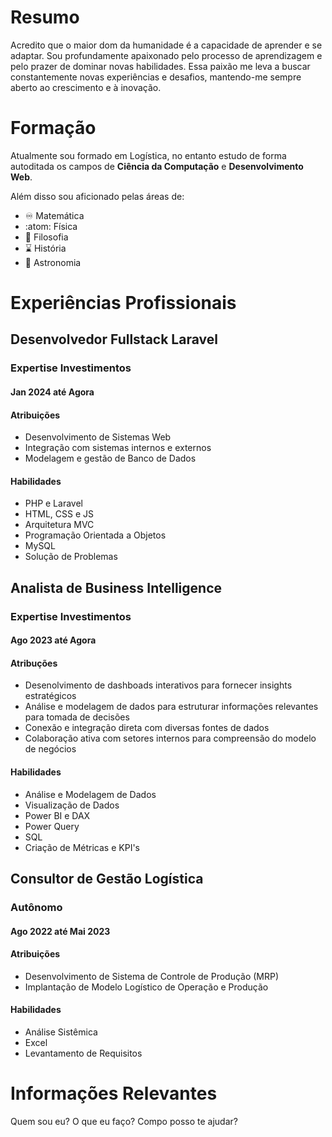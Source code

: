 # Resumo
Acredito que o maior dom da humanidade é a capacidade de aprender e se adaptar. Sou profundamente apaixonado pelo processo de aprendizagem e pelo prazer de dominar novas habilidades. Essa paixão me leva a buscar constantemente novas experiências e desafios, mantendo-me sempre aberto ao crescimento e à inovação.

# Formação
Atualmente sou formado em Logística, no entanto estudo de forma autoditada os campos de **Ciência da Computação** e **Desenvolvimento Web**. 

Além disso sou aficionado pelas áreas de:
- :infinity: Matemática
- :atom: Física 
- :thought_balloon: Filosofia
- :hourglass: História
- :telescope: Astronomia

# Experiências Profissionais

## Desenvolvedor Fullstack Laravel
### Expertise Investimentos
#### Jan 2024 até Agora

#### Atribuições

- Desenvolvimento de Sistemas Web
- Integração com sistemas internos e externos
- Modelagem e gestão de Banco de Dados

#### Habilidades

- PHP e Laravel
- HTML, CSS e JS
- Arquitetura MVC
- Programação Orientada a Objetos
- MySQL
- Solução de Problemas

## Analista de Business Intelligence
### Expertise Investimentos
#### Ago 2023 até Agora

#### Atribuções 

- Desenolvimento de dashboads interativos para fornecer insights estratégicos
- Análise e modelagem de dados para estruturar informações relevantes para tomada de decisões
- Conexão e integração direta com diversas fontes de dados
- Colaboração ativa com setores internos para compreensão do modelo de negócios

#### Habilidades

- Análise e Modelagem de Dados
- Visualização de Dados
- Power BI e DAX
- Power Query
- SQL
- Criação de Métricas e KPI's

## Consultor de Gestão Logística
### Autônomo
#### Ago 2022 até Mai 2023

#### Atribuições 
- Desenvolvimento de Sistema de Controle de Produção (MRP)
- Implantação de Modelo Logístico de Operação e Produção

#### Habilidades
- Análise Sistêmica
- Excel
- Levantamento de Requisitos


# Informações Relevantes

Quem sou eu?
O que eu faço?
Compo posso te ajudar?